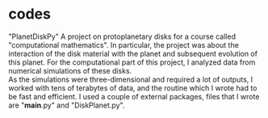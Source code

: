 # codes

"PlanetDiskPy"
A project on protoplanetary disks for a course called "computational mathematics". 
In particular, the project was about the interaction of the disk material with the planet and subsequent evolution of this planet. 
For the computational part of this project, I analyzed data from numerical simulations of these disks.  
As the simulations were three-dimensional and required a lot of outputs, 
I worked with tens of terabytes of data, and the routine which I wrote had to be fast and efficient. 
I used a couple of external packages, files that I wrote are "__main__.py" and "DiskPlanet.py".
